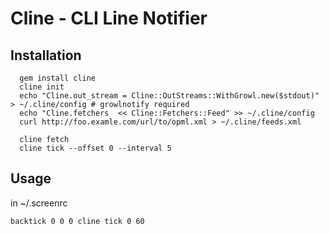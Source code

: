 # Cline - CLI Line Notifier

## Installation

~~~~
  gem install cline
  cline init
  echo "Cline.out_stream = Cline::OutStreams::WithGrowl.new($stdout)" > ~/.cline/config # growlnotify required
  echo "Cline.fetchers  << Cline::Fetchers::Feed" >> ~/.cline/config
  curl http://foo.examle.com/url/to/opml.xml > ~/.cline/feeds.xml

  cline fetch
  cline tick --offset 0 --interval 5
~~~~

## Usage

in ~/.screenrc

~~~~
backtick 0 0 0 cline tick 0 60
~~~~
